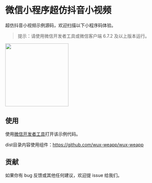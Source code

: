 # 微信小程序超仿抖音小视频

超仿抖音小视频示例源码，欢迎扫描以下小程序码体验。

> 提示：请使用微信开发者工具或微信客户端 6.7.2 及以上版本运行。

<img width="200" src="https://media.soso88.org/assets/demo/ss.png">

## 使用

使用[微信开发者工具](https://developers.weixin.qq.com/miniprogram/dev/devtools/download.html)打开该示例代码。

dist目录内容使用组件：https://github.com/wux-weapp/wux-weapp

## 贡献

如果你有 bug 反馈或其他任何建议，欢迎提 issue 给我们。

